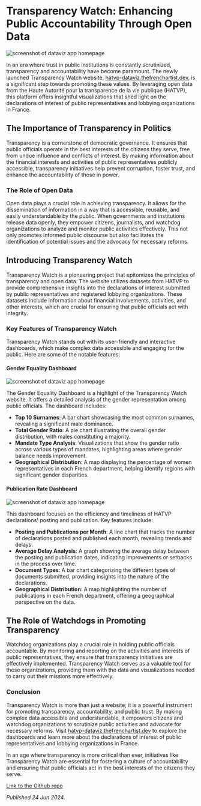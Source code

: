 # Transparency Watch: Enhancing Public Accountability Through Open Data

![screenshot of dataviz app homepage](https://github.com/louispaulet/louispaulet.github.io/blob/main/louis-blog/public/post_images/dataviz_homepage.png?raw=true)

In an era where trust in public institutions is constantly scrutinized, transparency and accountability have become paramount. The newly launched Transparency Watch website, [hatvp-dataviz.thefrenchartist.dev](https://hatvp-dataviz.thefrenchartist.dev/), is a significant step towards promoting these values. By leveraging open data from the Haute Autorité pour la transparence de la vie publique (HATVP), this platform offers insightful visualizations that shed light on the declarations of interest of public representatives and lobbying organizations in France.

## The Importance of Transparency in Politics

Transparency is a cornerstone of democratic governance. It ensures that public officials operate in the best interests of the citizens they serve, free from undue influence and conflicts of interest. By making information about the financial interests and activities of public representatives publicly accessible, transparency initiatives help prevent corruption, foster trust, and enhance the accountability of those in power.

### The Role of Open Data

Open data plays a crucial role in achieving transparency. It allows for the dissemination of information in a way that is accessible, reusable, and easily understandable by the public. When governments and institutions release data openly, they empower citizens, journalists, and watchdog organizations to analyze and monitor public activities effectively. This not only promotes informed public discourse but also facilitates the identification of potential issues and the advocacy for necessary reforms.

## Introducing Transparency Watch

Transparency Watch is a pioneering project that epitomizes the principles of transparency and open data. The website utilizes datasets from HATVP to provide comprehensive insights into the declarations of interest submitted by public representatives and registered lobbying organizations. These datasets include information about financial involvements, activities, and other interests, which are crucial for ensuring that public officials act with integrity.

### Key Features of Transparency Watch

Transparency Watch stands out with its user-friendly and interactive dashboards, which make complex data accessible and engaging for the public. Here are some of the notable features:

#### Gender Equality Dashboard

![screenshot of dataviz app homepage](https://github.com/louispaulet/louispaulet.github.io/blob/main/louis-blog/public/post_images/gender_equality_dashboard.png?raw=true)

The Gender Equality Dashboard is a highlight of the Transparency Watch website. It offers a detailed analysis of the gender representation among public officials. The dashboard includes:

- **Top 10 Surnames**: A bar chart showcasing the most common surnames, revealing a significant male dominance.
- **Total Gender Ratio**: A pie chart illustrating the overall gender distribution, with males constituting a majority.
- **Mandate Type Analysis**: Visualizations that show the gender ratio across various types of mandates, highlighting areas where gender balance needs improvement.
- **Geographical Distribution**: A map displaying the percentage of women representatives in each French department, helping identify regions with significant gender disparities.

#### Publication Rate Dashboard

![screenshot of dataviz app homepage](https://github.com/louispaulet/louispaulet.github.io/blob/main/louis-blog/public/post_images/publication_rate_dashboard.png?raw=true)

This dashboard focuses on the efficiency and timeliness of HATVP declarations' posting and publication. Key features include:

- **Posting and Publications per Month**: A line chart that tracks the number of declarations posted and published each month, revealing trends and delays.
- **Average Delay Analysis**: A graph showing the average delay between the posting and publication dates, indicating improvements or setbacks in the process over time.
- **Document Types**: A bar chart categorizing the different types of documents submitted, providing insights into the nature of the declarations.
- **Geographical Distribution**: A map highlighting the number of publications in each French department, offering a geographical perspective on the data.

## The Role of Watchdogs in Promoting Transparency

Watchdog organizations play a crucial role in holding public officials accountable. By monitoring and reporting on the activities and interests of public representatives, they ensure that transparency initiatives are effectively implemented. Transparency Watch serves as a valuable tool for these organizations, providing them with the data and visualizations needed to carry out their missions more effectively.

### Conclusion

Transparency Watch is more than just a website; it is a powerful instrument for promoting transparency, accountability, and public trust. By making complex data accessible and understandable, it empowers citizens and watchdog organizations to scrutinize public activities and advocate for necessary reforms. Visit [hatvp-dataviz.thefrenchartist.dev](https://hatvp-dataviz.thefrenchartist.dev/) to explore the dashboards and learn more about the declarations of interest of public representatives and lobbying organizations in France.

In an age where transparency is more critical than ever, initiatives like Transparency Watch are essential for fostering a culture of accountability and ensuring that public officials act in the best interests of the citizens they serve.

[Link to the Github repo](https://github.com/louispaulet/hatvp_reactjs_viz)

*Published 24 Jun 2024.*